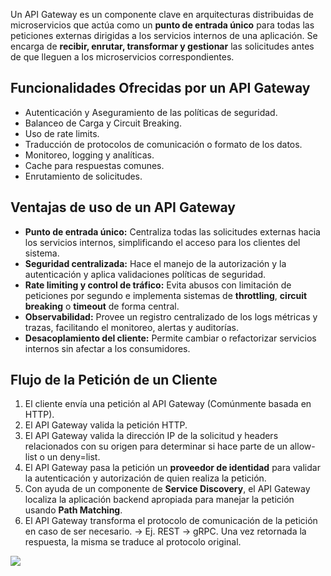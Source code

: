 Un API Gateway es un componente clave en arquitecturas distribuidas de microservicios que actúa como un **punto de entrada único** para todas las peticiones externas dirigidas a los servicios internos de una aplicación. Se encarga de **recibir, enrutar, transformar y gestionar** las solicitudes antes de que lleguen a los microservicios correspondientes.

## Funcionalidades Ofrecidas por un API Gateway
- Autenticación y Aseguramiento de las políticas de seguridad.
- Balanceo de Carga y Circuit Breaking.
- Uso de rate limits.
- Traducción de protocolos de comunicación o formato de los datos.
- Monitoreo, logging y analíticas.
- Cache para respuestas comunes.
- Enrutamiento de solicitudes.

## Ventajas de uso de un API Gateway
- **Punto de entrada único:** Centraliza todas las solicitudes externas hacia los servicios internos, simplificando el acceso para los clientes del sistema.
- **Seguridad centralizada:** Hace el manejo de la autorización y la autenticación y aplica validaciones políticas de seguridad.
- **Rate limiting y control de tráfico:** Evita abusos con limitación de peticiones por segundo e implementa sistemas de **throttling**, **circuit breaking** o **timeout** de forma central.
- **Observabilidad:** Provee un registro centralizado de los logs métricas y trazas, facilitando el monitoreo, alertas y auditorías.
- **Desacoplamiento del cliente:** Permite cambiar o refactorizar servicios internos sin afectar a los consumidores.

## Flujo de la Petición de un Cliente
1. El cliente envía una petición al API Gateway (Comúnmente basada en HTTP).
2. El API Gateway valida la petición HTTP.
3. El API Gateway valida la dirección IP de la solicitud y headers relacionados con su origen para determinar si hace parte de un allow-list o un deny=list.
4. El API Gateway pasa la petición un **proveedor de identidad** para validar la autenticación y autorización de quien realiza la petición.
5. Con ayuda de un componente de **Service Discovery**, el API Gateway localiza la aplicación backend apropiada para manejar la petición usando **Path Matching**.
6. El API Gateway transforma el protocolo de comunicación de la petición en caso de ser necesario. -> Ej. REST -> gRPC. Una vez retornada la respuesta, la misma se traduce al protocolo original.

![](https://substackcdn.com/image/fetch/f_auto,q_auto:good,fl_progressive:steep/https%3A%2F%2Fsubstack-post-media.s3.amazonaws.com%2Fpublic%2Fimages%2Fcb0c8192-4b1b-4834-b068-20d8cfb65050_1856x1412.png)
